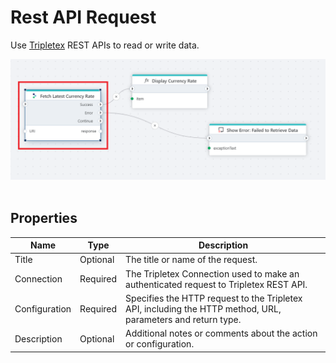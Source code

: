 
# Rest API Request

Use [Tripletex](https://tripletex.no/v2-docs/) REST APIs to read or write data.

![img](../../../../images/flow/tripletex.png)  
<br/>

## Properties

| Name          | Type     | Description                                   |
| ------------- | -------- | ----------------------------------------------- |
| Title  | Optional  |  The title or name of the request.      |
| Connection    | Required | The Tripletex Connection used to make an authenticated request to Tripletex REST API. |
| Configuration | Required | Specifies the HTTP request to the Tripletex API, including the HTTP method, URL, parameters and return type.                                                                                                             |
| Description | Optional | Additional notes or comments about the action or configuration. |

